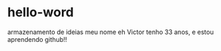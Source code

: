 # hello-word
armazenamento de ideias 
meu nome eh Victor tenho 33 anos, e estou aprendendo github!!
